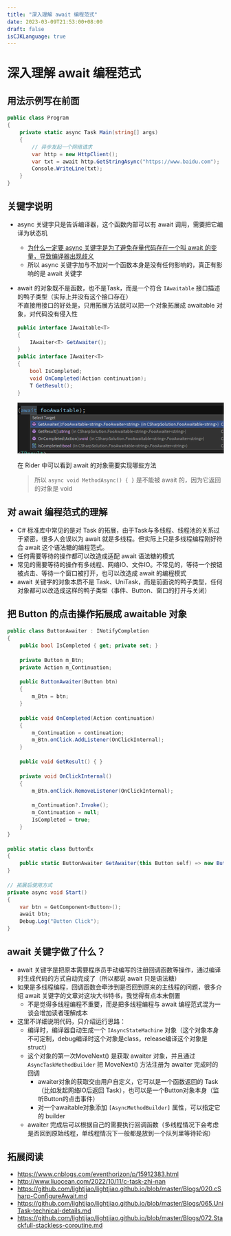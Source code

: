 ```yaml
---
title: "深入理解 await 编程范式"
date: 2023-03-09T21:53:00+08:00
draft: false
isCJKLanguage: true
---
```


# 深入理解 await 编程范式

## 用法示例写在前面

```csharp
public class Program
{
    private static async Task Main(string[] args)
    {
        // 异步发起一个网络请求
        var http = new HttpClient();
        var txt = await http.GetStringAsync("https://www.baidu.com");
        Console.WriteLine(txt);
    }
}
```



## 关键字说明

- async 关键字只是告诉编译器，这个函数内部可以有 await 调用，需要把它编译为状态机
    - [为什么一定要 async 关键字是为了避免存量代码存在一个叫 await 的变量，导致编译器出现歧义](https://softwareengineering.stackexchange.com/questions/187492/why-do-we-need-the-async-keyword)
    - 所以 async 关键字加与不加对一个函数本身是没有任何影响的，真正有影响的是 await 关键字
- await 的对象既不是函数，也不是Task，而是一个符合 `IAwaitable` 接口描述的鸭子类型（实际上并没有这个接口存在）  
  不直接用接口的好处是，只用拓展方法就可以把一个对象拓展成 awaitable 对象，对代码没有侵入性
  
    ```csharp
    public interface IAwaitable<T>
    {
        IAwaiter<T> GetAwaiter();
    }
    public interface IAwaiter<T>
    {
        bool IsCompleted;
        void OnCompleted(Action continuation);
        T GetResult();
    }
    ```
  
    ![在 Rider 中可以看到 await 的对象需要实现哪些方法](https://raw.githubusercontent.com/lightjiao/lightjiao.github.io/develop/static/images/073.Untitled.png)
  
    在 Rider 中可以看到 await 的对象需要实现哪些方法
  
    > 所以 `async void MethodAsync() { }` 是不能被 await 的，因为它返回的对象是 void
    > 



## 对 await 编程范式的理解

- C# 标准库中常见的是对 Task 的拓展，由于Task与多线程、线程池的关系过于紧密，很多人会误以为 await 就是多线程。但实际上只是多线程编程刚好符合 await 这个语法糖的编程范式。
- 任何需要等待的操作都可以改造成适配 await 语法糖的模式
- 常见的需要等待的操作有多线程、网络IO、文件IO。不常见的，等待一个按钮被点击、等待一个窗口被打开，也可以改造成 await 的编程模式
- await 关键字的对象本质不是 Task、UniTask，而是前面说的鸭子类型，任何对象都可以改造成这样的鸭子类型（事件、Button、窗口的打开与关闭）



## 把 Button 的点击操作拓展成 awaitable 对象

```csharp
public class ButtonAwaiter : INotifyCompletion
{
    public bool IsCompleted { get; private set; }

    private Button m_Btn;
    private Action m_Continuation;

    public ButtonAwaiter(Button btn)
    {
        m_Btn = btn;
    }

    public void OnCompleted(Action continuation)
    {
        m_Continuation = continuation;
        m_Btn.onClick.AddListener(OnClickInternal);
    }

    public void GetResult() { }

    private void OnClickInternal()
    {
        m_Btn.onClick.RemoveListener(OnClickInternal);

        m_Continuation?.Invoke();
        m_Continuation = null;
        IsCompleted = true;
    }
}

public static class ButtonEx
{
    public static ButtonAwaiter GetAwaiter(this Button self) => new ButtonAwaiter(self);
}

// 拓展后使用方式
private async void Start()
{
    var btn = GetComponent<Button>();
    await btn;
    Debug.Log("Button Click");
}
```



## await 关键字做了什么？

- await 关键字是把原本需要程序员手动编写的注册回调函数等操作，通过编译时生成代码的方式自动完成了（所以都说 await 只是语法糖）
- 如果是多线程编程，回调函数会牵涉到是否回到原来的主线程的问题，很多介绍 await 关键字的文章对这块大书特书，我觉得有点本末倒置
    - 不是觉得多线程编程不重要，而是把多线程编程与 await 编程范式混为一谈会增加读者理解成本
- 这里不详细说明代码，只介绍运行思路：
    - 编译时，编译器自动生成一个 `IAsyncStateMachine` 对象（这个对象本身不可定制，debug编译时这个对象是class，release编译这个对象是struct）
    - 这个对象的第一次MoveNext() 是获取 awaiter 对象，并且通过 `AsyncTaskMethodBuilder` 把 MoveNext() 方法注册为 awaiter 完成时的回调
        - awaiter对象的获取交由用户自定义，它可以是一个函数返回的 Task（比如发起网络IO后返回 Task），也可以是一个Button对象本身（监听Button的点击事件）
        - 对一个awaitable对象添加 `[AsyncMethodBuilder]` 属性，可以指定它的 builder
    - awaiter 完成后可以根据自己的需要执行回调函数（多线程情况下会考虑是否回到原始线程，单线程情况下一般都是放到一个队列里等待轮询）



## 拓展阅读

- https://www.cnblogs.com/eventhorizon/p/15912383.html
- http://www.liuocean.com/2022/10/11/c-task-zhi-nan
- https://github.com/lightjiao/lightjiao.github.io/blob/master/Blogs/020.cSharp-ConfigureAwait.md
- https://github.com/lightjiao/lightjiao.github.io/blob/master/Blogs/065.UniTask-technical-details.md
- https://github.com/lightjiao/lightjiao.github.io/blob/master/Blogs/072.Stackfull-stackless-coroutine.md
